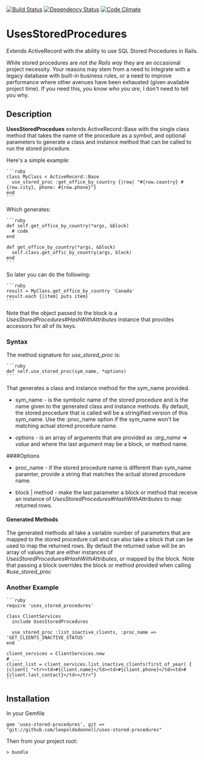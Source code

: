 [![Build Status](https://travis-ci.org/leopoldodonnell/uses-stored-procedures.png?branch=master)](https://travis-ci.org/leopoldodonnell/uses-stored-procedures)
[![Dependency Status](https://gemnasium.com/leopoldodonnell/uses-stored-procedures.png)](https://gemnasium.com/leopoldodonnell/uses-stored-procedures)
[![Code Climate](https://codeclimate.com/github/leopoldodonnell/uses-stored-procedures.png)](https://codeclimate.com/github/leopoldodonnell/uses-stored-procedures)

# UsesStoredProcedures

Extends ActiveRecord with the ability to use SQL Stored Procedures in Rails.

While stored procedures are *not the Rails way* they are an occasional project necessity. Your reasons may stem from a need to integrate with a legacy database with built-in business rules, or a need to improve performance where other avenues have been exhausted (given available project time). If you need this, *you know who you are*, I don't need to tell you why.

## Description

**UsesStoredProcedues** extends ActiveRecord::Base with the single class method that takes the name of the procedure as a symbol, and optional parameters to generate a class and instance method that can be called to run the stored procedure.

Here's a simple example:

    ```ruby
    class MyClass < ActiveRecord::Base
      use_stored_proc :get_office_by_country {|row| "#{row.country} #{row.city}, phone: #{row.phone}"}
    end
    ```
Which generates:

    ```ruby
    def self.get_office_by_country(*args, &block)
      # code
    end
  
    def get_office_by_country(*args, &block)
      self.class.get_offic_by_country(args, block)
    end
    ```   

So later you can do the following:
  
    ```ruby
    result = MyClass.get_office_by_country 'Canada'
    result.each {|item| puts item}
    ```

Note that the object passed to the block is a *UsesStoredProcedures#HashWithAttributes* instance that provides accessors for all of its keys.

### Syntax

The method signature for *use_stored_proc* is:

    ```ruby
    def self.use_stored_proc(sym_name, *options)
    ```

That generates a class and instance method for the sym_name provided.


* sym_name - is the symbolic name of the stored procedure and is the name given to the generated class and instance methods. By default, the stored procedure that is called will be a stringified version of this sym_name. Use the :proc_name option if the sym_name won't be matching actual stored procedure name.

* options - is an array of arguments that are provided as *:arg_name => value* and where the last argument may be a block, or method name.

####Options

* proc_name - if the stored procedure name is different than sym_name paramter, provide a string that matches the actual stored procedure name.

* block | method - make the last parameter a block or method that receive an instance of *UsesStoredProcedures#HashWithAttributes* to map returned rows.

#### Generated Methods

The generated methods all take a variable number of parameters that are mapped to the stored procedure call and can also take a block that can be used to map the returned rows. By default the returned value will be an array of values that are either instances of *UsesStoredProcedures#HashWithAttributes*, or mapped by the block. Note that passing a block overrides the block or method provided when calling *#use_stored_proc*

### Another Example

    ```ruby
    require 'uses_stored_procedures'
    
    class ClientServices
      include UsesStoredProcedures
      
      use_stored_proc :list_inactive_clients, :proc_name => 'GET_CLIENTS_INACTIVE_STATUS'
    end
    
    client_services = ClientServices.new
    # ...
    client_list = client_services.list_inactive_clients(first_of_year) { |client| "<tr><td>#{client.name}</td><td>#{client.phone}</td><td>#{client.last_contact}</td></tr>"}
    ```
## Installation

In your Gemfile

    gem 'uses-stored-procedures', git => "git://github.com/leopoldodonnell/uses-stored-procedures"

Then from your project root:

    > bundle

